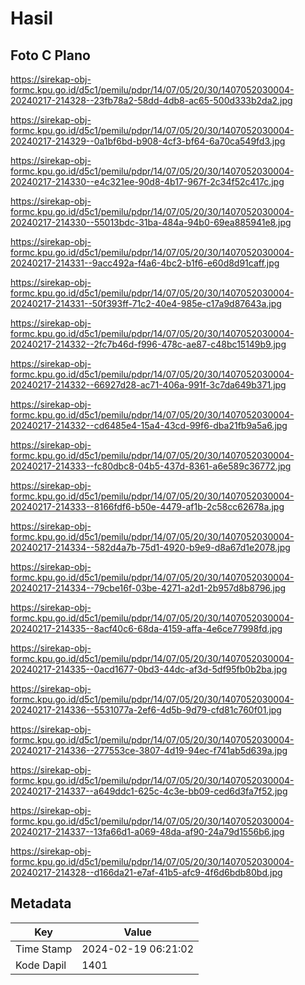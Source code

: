 # Hasil

## Foto C Plano

https://sirekap-obj-formc.kpu.go.id/d5c1/pemilu/pdpr/14/07/05/20/30/1407052030004-20240217-214328--23fb78a2-58dd-4db8-ac65-500d333b2da2.jpg

https://sirekap-obj-formc.kpu.go.id/d5c1/pemilu/pdpr/14/07/05/20/30/1407052030004-20240217-214329--0a1bf6bd-b908-4cf3-bf64-6a70ca549fd3.jpg

https://sirekap-obj-formc.kpu.go.id/d5c1/pemilu/pdpr/14/07/05/20/30/1407052030004-20240217-214330--e4c321ee-90d8-4b17-967f-2c34f52c417c.jpg

https://sirekap-obj-formc.kpu.go.id/d5c1/pemilu/pdpr/14/07/05/20/30/1407052030004-20240217-214330--55013bdc-31ba-484a-94b0-69ea885941e8.jpg

https://sirekap-obj-formc.kpu.go.id/d5c1/pemilu/pdpr/14/07/05/20/30/1407052030004-20240217-214331--9acc492a-f4a6-4bc2-b1f6-e60d8d91caff.jpg

https://sirekap-obj-formc.kpu.go.id/d5c1/pemilu/pdpr/14/07/05/20/30/1407052030004-20240217-214331--50f393ff-71c2-40e4-985e-c17a9d87643a.jpg

https://sirekap-obj-formc.kpu.go.id/d5c1/pemilu/pdpr/14/07/05/20/30/1407052030004-20240217-214332--2fc7b46d-f996-478c-ae87-c48bc15149b9.jpg

https://sirekap-obj-formc.kpu.go.id/d5c1/pemilu/pdpr/14/07/05/20/30/1407052030004-20240217-214332--66927d28-ac71-406a-991f-3c7da649b371.jpg

https://sirekap-obj-formc.kpu.go.id/d5c1/pemilu/pdpr/14/07/05/20/30/1407052030004-20240217-214332--cd6485e4-15a4-43cd-99f6-dba21fb9a5a6.jpg

https://sirekap-obj-formc.kpu.go.id/d5c1/pemilu/pdpr/14/07/05/20/30/1407052030004-20240217-214333--fc80dbc8-04b5-437d-8361-a6e589c36772.jpg

https://sirekap-obj-formc.kpu.go.id/d5c1/pemilu/pdpr/14/07/05/20/30/1407052030004-20240217-214333--8166fdf6-b50e-4479-af1b-2c58cc62678a.jpg

https://sirekap-obj-formc.kpu.go.id/d5c1/pemilu/pdpr/14/07/05/20/30/1407052030004-20240217-214334--582d4a7b-75d1-4920-b9e9-d8a67d1e2078.jpg

https://sirekap-obj-formc.kpu.go.id/d5c1/pemilu/pdpr/14/07/05/20/30/1407052030004-20240217-214334--79cbe16f-03be-4271-a2d1-2b957d8b8796.jpg

https://sirekap-obj-formc.kpu.go.id/d5c1/pemilu/pdpr/14/07/05/20/30/1407052030004-20240217-214335--8acf40c6-68da-4159-affa-4e6ce77998fd.jpg

https://sirekap-obj-formc.kpu.go.id/d5c1/pemilu/pdpr/14/07/05/20/30/1407052030004-20240217-214335--0acd1677-0bd3-44dc-af3d-5df95fb0b2ba.jpg

https://sirekap-obj-formc.kpu.go.id/d5c1/pemilu/pdpr/14/07/05/20/30/1407052030004-20240217-214336--5531077a-2ef6-4d5b-9d79-cfd81c760f01.jpg

https://sirekap-obj-formc.kpu.go.id/d5c1/pemilu/pdpr/14/07/05/20/30/1407052030004-20240217-214336--277553ce-3807-4d19-94ec-f741ab5d639a.jpg

https://sirekap-obj-formc.kpu.go.id/d5c1/pemilu/pdpr/14/07/05/20/30/1407052030004-20240217-214337--a649ddc1-625c-4c3e-bb09-ced6d3fa7f52.jpg

https://sirekap-obj-formc.kpu.go.id/d5c1/pemilu/pdpr/14/07/05/20/30/1407052030004-20240217-214337--13fa66d1-a069-48da-af90-24a79d1556b6.jpg

https://sirekap-obj-formc.kpu.go.id/d5c1/pemilu/pdpr/14/07/05/20/30/1407052030004-20240217-214328--d166da21-e7af-41b5-afc9-4f6d6bdb80bd.jpg


## Metadata

| Key        | Value               |
| ---------- | ------------------- |
| Time Stamp | 2024-02-19 06:21:02 |
| Kode Dapil | 1401                |



